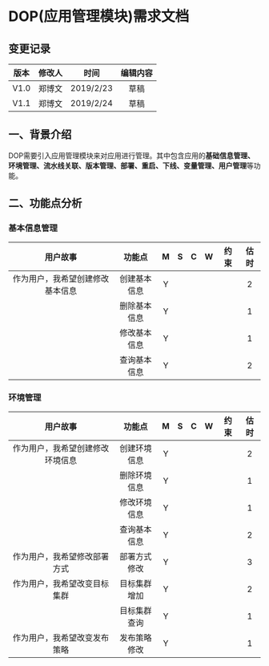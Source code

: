 # DOP(应用管理模块)需求文档
## 变更记录
|版本|修改人|时间|编辑内容|
|:--:|:---:|:--:|:---:|
|V1.0|郑博文|2019/2/23|草稿|
|V1.1|郑博文|2019/2/24|草稿|

## 一、背景介绍
DOP需要引入应用管理模块来对应用进行管理。其中包含应用的**基础信息管理、环境管理、流水线关联、版本管理、部署、重启、下线、变量管理、用户管理**等功能。

## 二、功能点分析
### 基本信息管理 ###
|用户故事|功能点|M|S|C|W|约束|估时|
|:-----:|:----:|:-:|:-:|:-:|:-:|:-:|:-:|
|作为用户，我希望创建修改基本信息|创建基本信息|Y| | | | |2|
| |删除基本信息|Y| | | | |1|
| |修改基本信息|Y| | | | |1|
| |查询基本信息|Y| | | | |2|


### 环境管理 ###
|用户故事|功能点|M|S|C|W|约束|估时|
|:-----:|:----:|:-:|:-:|:-:|:-:|:-:|:-:|
|作为用户，我希望创建修改环境信息|创建环境信息|Y| | | | |2|
| |删除环境信息|Y| | | | |1|
| |修改环境信息|Y| | | | |1|
| |查询基本信息|Y| | | | |2|
|作为用户，我希望修改部署方式|部署方式修改|Y| | | | |3|
|作为用户，我希望改变目标集群|目标集群增加|Y| | | | |2|
| |目标集群查询|Y| | | | |1|
|作为用户，我希望改变发布策略|发布策略修改|Y| | | | |1|
